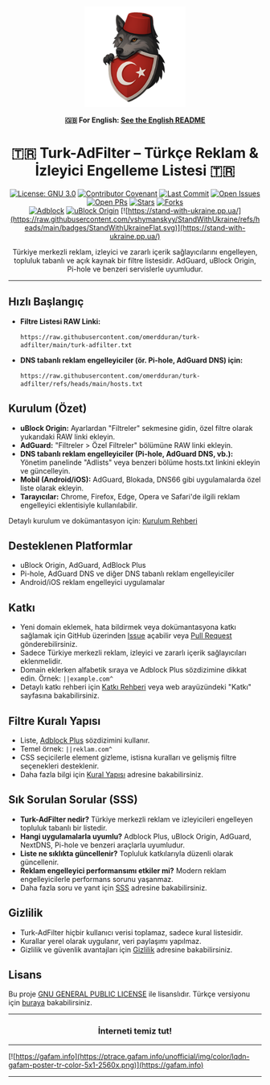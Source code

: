 <p align="center">
    <a href="https://reklamsiz-turkiye.com">
        <img src="https://github.com/omerdduran/turk-adfilter/blob/main/assets/logo.png?raw=true" alt="logo" width="200">
    </a>
</p>

<p align="center"><b>🇬🇧 For English: <a href="README.en.md">See the English README</a></b></p>

<h1 align="center">🇹🇷 Turk-AdFilter – Türkçe Reklam & İzleyici Engelleme Listesi 🇹🇷</h1>

<div align="center">

[![License: GNU 3.0](https://img.shields.io/badge/License-GNU%203.0-orange.svg)](https://opensource.org/license/gpl-3-0)
[![Contributor Covenant](https://img.shields.io/badge/Contributor%20Covenant-2.1-4baaaa.svg)](code_of_conduct.md)
[![Last Commit](https://img.shields.io/github/last-commit/omerdduran/turk-adfilter)](https://github.com/omerdduran/turk-adfilter/commits/main)
[![Open Issues](https://img.shields.io/github/issues/omerdduran/turk-adfilter)](https://github.com/omerdduran/turk-adfilter/issues)
[![Open PRs](https://img.shields.io/github/issues-pr/omerdduran/turk-adfilter)](https://github.com/omerdduran/turk-adfilter/pulls)
[![Stars](https://img.shields.io/github/stars/omerdduran/turk-adfilter)](https://github.com/omerdduran/turk-adfilter/stargazers)
[![Forks](https://img.shields.io/github/forks/omerdduran/turk-adfilter)](https://github.com/omerdduran/turk-adfilter/network/members)  
[![Adblock](https://img.shields.io/badge/syntax-Adblock%20Compatible-brightgreen)](#)
[![uBlock Origin](https://img.shields.io/badge/uBlock%20Origin-supported-brightgreen)](https://github.com/gorhill/uBlock)
[![https://stand-with-ukraine.pp.ua/](https://raw.githubusercontent.com/vshymanskyy/StandWithUkraine/refs/heads/main/badges/StandWithUkraineFlat.svg)](https://stand-with-ukraine.pp.ua/)

</div>

<p align="center">Türkiye merkezli reklam, izleyici ve zararlı içerik sağlayıcılarını engelleyen, topluluk tabanlı ve açık kaynak bir filtre listesidir. AdGuard, uBlock Origin, Pi-hole ve benzeri servislerle uyumludur.</p>

---

## Hızlı Başlangıç

- **Filtre Listesi RAW Linki:**
  ```
  https://raw.githubusercontent.com/omerdduran/turk-adfilter/main/turk-adfilter.txt
  ```
- **DNS tabanlı reklam engelleyiciler (ör. Pi-hole, AdGuard DNS) için:**
  ```
  https://raw.githubusercontent.com/omerdduran/turk-adfilter/refs/heads/main/hosts.txt
  ```

## Kurulum (Özet)

- **uBlock Origin:** Ayarlardan "Filtreler" sekmesine gidin, özel filtre olarak yukarıdaki RAW linki ekleyin.
- **AdGuard:** "Filtreler > Özel Filtreler" bölümüne RAW linki ekleyin.
- **DNS tabanlı reklam engelleyiciler (Pi-hole, AdGuard DNS, vb.):** Yönetim panelinde "Adlists" veya benzeri bölüme hosts.txt linkini ekleyin ve güncelleyin.
- **Mobil (Android/iOS):** AdGuard, Blokada, DNS66 gibi uygulamalarda özel liste olarak ekleyin.
- **Tarayıcılar:** Chrome, Firefox, Edge, Opera ve Safari'de ilgili reklam engelleyici eklentisiyle kullanılabilir.

Detaylı kurulum ve dokümantasyon için: [Kurulum Rehberi](https://www.reklamsiz-turkiye.com/docs/kurulum)

## Desteklenen Platformlar
- uBlock Origin, AdGuard, AdBlock Plus
- Pi-hole, AdGuard DNS ve diğer DNS tabanlı reklam engelleyiciler
- Android/iOS reklam engelleyici uygulamalar

## Katkı
- Yeni domain eklemek, hata bildirmek veya dokümantasyona katkı sağlamak için GitHub üzerinden [Issue](https://github.com/omerdduran/turk-adfilter/issues) açabilir veya [Pull Request](https://github.com/omerdduran/turk-adfilter/pulls) gönderebilirsiniz.
- Sadece Türkiye merkezli reklam, izleyici ve zararlı içerik sağlayıcıları eklenmelidir.
- Domain eklerken alfabetik sıraya ve Adblock Plus sözdizimine dikkat edin. Örnek: `||example.com^`
- Detaylı katkı rehberi için [Katkı Rehberi](https://www.reklamsiz-turkiye.com/docs/katki) veya web arayüzündeki "Katkı" sayfasına bakabilirsiniz.

## Filtre Kuralı Yapısı
- Liste, [Adblock Plus](https://adblockplus.org/filter-cheatsheet) sözdizimini kullanır.
- Temel örnek: `||reklam.com^`
- CSS seçicilerle element gizleme, istisna kuralları ve gelişmiş filtre seçenekleri desteklenir.
- Daha fazla bilgi için [Kural Yapısı](https://www.reklamsiz-turkiye.com/docs/kural-yapisi) adresine bakabilirsiniz.

## Sık Sorulan Sorular (SSS)
- **Turk-AdFilter nedir?** Türkiye merkezli reklam ve izleyicileri engelleyen topluluk tabanlı bir listedir.
- **Hangi uygulamalarla uyumlu?** Adblock Plus, uBlock Origin, AdGuard, NextDNS, Pi-hole ve benzeri araçlarla uyumludur.
- **Liste ne sıklıkta güncellenir?** Topluluk katkılarıyla düzenli olarak güncellenir.
- **Reklam engelleyici performansımı etkiler mi?** Modern reklam engelleyicilerle performans sorunu yaşanmaz.
- Daha fazla soru ve yanıt için [SSS](https://www.reklamsiz-turkiye.com/docs/sss) adresine bakabilirsiniz.

## Gizlilik
- Turk-AdFilter hiçbir kullanıcı verisi toplamaz, sadece kural listesidir.
- Kurallar yerel olarak uygulanır, veri paylaşımı yapılmaz.
- Gizlilik ve güvenlik avantajları için [Gizlilik](https://www.reklamsiz-turkiye.com/docs/gizlilik) adresine bakabilirsiniz.

## Lisans

Bu proje [GNU GENERAL PUBLIC LICENSE](LICENSE) ile lisanslıdır. Türkçe versiyonu için [buraya](GPL-3.0-TR) bakabilirsiniz.

---

<h3 align="center" ><strong>İnterneti temiz tut!</strong></h3>

---

[![https://gafam.info](https://ptrace.gafam.info/unofficial/img/color/lqdn-gafam-poster-tr-color-5x1-2560x.png)](https://gafam.info)

---



